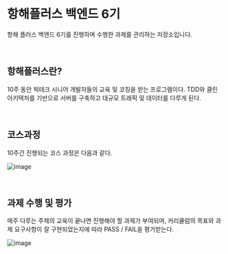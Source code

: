 # 항해플러스 백엔드 6기

항해 플러스 백엔드 6기를 진행하며 수행한 과제를 관리하는 저장소입니다.

<br>

항해플러스란?
---
10주 동안 빅테크 시니어 개발자들의 교육 및 코칭을 받는 프로그램이다. 
TDD와 클린 아키텍처를 기반으로 서버를 구축하고 대규모 트래픽 및 데이터를 다루게 된다.



<br>

코스과정
---
10주간 진행되는 코스 과정은 다음과 같다.

![image](https://github.com/user-attachments/assets/2daccb01-914b-4ff3-81b0-ff1ec4146af3)




<br>

과제 수행 및 평가
---
매주 다루는 주제의 교육이 끝나면 진행해야 할 과제가 부여되며, 커리큘럼의 목표와 과제 요구사항이 잘 구현되었는지에 따라 PASS / FAIL을 평가받는다.

![image](https://github.com/user-attachments/assets/035af5be-6257-4a26-b37e-6978eb2ca894)

